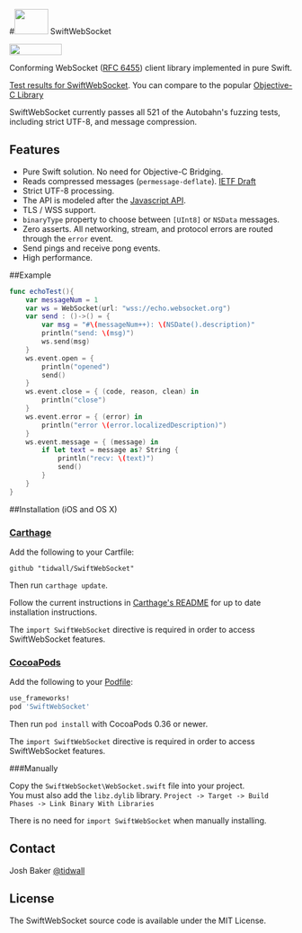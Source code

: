 #<img src="https://tidwall.github.com/SwiftWebSocket/logo.png" height="45" width="60">&nbsp;SwiftWebSocket

<a href="https://tidwall.github.io/SwiftWebSocket/results/"><img src="https://tidwall.github.io/SwiftWebSocket/build.png" alt="" width="93" height="20" border="0" /></a>

Conforming WebSocket ([RFC 6455](https://tools.ietf.org/html/rfc6455)) client library implemented in pure Swift.

[Test results for SwiftWebSocket](https://tidwall.github.io/SwiftWebSocket/results/). You can compare to the popular [Objective-C Library](http://square.github.io/SocketRocket/results/)

SwiftWebSocket currently passes all 521 of the Autobahn's fuzzing tests, including strict UTF-8, and message compression.

## Features

- Pure Swift solution. No need for Objective-C Bridging.
- Reads compressed messages (`permessage-deflate`). [IETF Draft](https://tools.ietf.org/html/draft-ietf-hybi-permessage-compression-21)
- Strict UTF-8 processing. 
- The API is modeled after the [Javascript API](https://developer.mozilla.org/en-US/docs/Web/API/WebSocket).
- TLS / WSS support.
- `binaryType` property to choose between `[UInt8]` or `NSData` messages.
- Zero asserts. All networking, stream, and protocol errors are routed through the `error` event.
- Send pings and receive pong events.
- High performance. 

##Example

```swift
func echoTest(){
    var messageNum = 1
    var ws = WebSocket(url: "wss://echo.websocket.org")
    var send : ()->() = {
        var msg = "#\(messageNum++): \(NSDate().description)"
        println("send: \(msg)")
        ws.send(msg)
    }
    ws.event.open = {
        println("opened")
        send()
    }
    ws.event.close = { (code, reason, clean) in
        println("close")
    }
    ws.event.error = { (error) in
        println("error \(error.localizedDescription)")
    }
    ws.event.message = { (message) in
        if let text = message as? String {
            println("recv: \(text)")
            send()
        }
    }
}
```

##Installation (iOS and OS X)

### [Carthage]

[Carthage]: https://github.com/Carthage/Carthage

Add the following to your Cartfile:

```
github "tidwall/SwiftWebSocket"
```

Then run `carthage update`.

Follow the current instructions in [Carthage's README][carthage-installation]
for up to date installation instructions.

[carthage-installation]: https://github.com/Carthage/Carthage#adding-frameworks-to-an-application

The `import SwiftWebSocket` directive is required in order to access SwiftWebSocket features.

### [CocoaPods]

[CocoaPods]: http://cocoapods.org

Add the following to your [Podfile](http://guides.cocoapods.org/using/the-podfile.html):

```ruby
use_frameworks!
pod 'SwiftWebSocket'
```

Then run `pod install` with CocoaPods 0.36 or newer.

The `import SwiftWebSocket` directive is required in order to access SwiftWebSocket features.

###Manually

Copy the `SwiftWebSocket\WebSocket.swift` file into your project.  
You must also add the `libz.dylib` library. `Project -> Target -> Build Phases -> Link Binary With Libraries`

There is no need for `import SwiftWebSocket` when manually installing.

## Contact
Josh Baker [@tidwall](http://twitter.com/tidwall)

## License

The SwiftWebSocket source code is available under the MIT License.